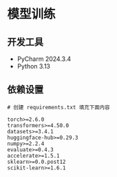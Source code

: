 # 模型训练

## 开发工具
- PyCharm 2024.3.4
- Python 3.13

## 依赖设置
```text
# 创建 requirements.txt 填充下面内容

torch>=2.6.0
transformers>=4.50.0
datasets>=3.4.1
huggingface-hub>=0.29.3
numpy>=2.2.4
evaluate>=0.4.3
accelerate>=1.5.1
sklearn>=0.0.post12
scikit-learn>=1.6.1
```
